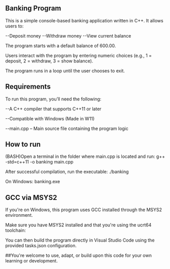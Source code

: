 ## Banking Program
This is a simple console-based banking application written in C++. It allows users to:

--Deposit money
--Withdraw money
--View current balance

The program starts with a default balance of 600.00.

Users interact with the program by entering numeric choices (e.g., 1 = deposit, 2 = withdraw, 3 = show balance).

The program runs in a loop until the user chooses to exit.

## Requirements
To run this program, you’ll need the following:

--A C++ compiler that supports C++11 or later

--Compatible with Windows (Made in W11)

--main.cpp – Main source file containing the program logic

## How to run
(BASH)Open a terminal in the folder where main.cpp is located and run: 
    g++ -std=c++11 -o banking main.cpp

After successful compilation, run the executable: 
    ./banking

On Windows: 
    banking.exe

## GCC via MSYS2
If you're on Windows, this program uses GCC installed through the MSYS2 environment.

Make sure you have MSYS2 installed and that you're using the ucrt64 toolchain:

You can then build the program directly in Visual Studio Code using the provided tasks.json configuration.

##You're welcome to use, adapt, or build upon this code for your own learning or development.
